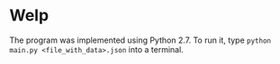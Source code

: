 # Welp
The program was implemented using Python 2.7. To run it, type `python main.py <file_with_data>.json` into a terminal.